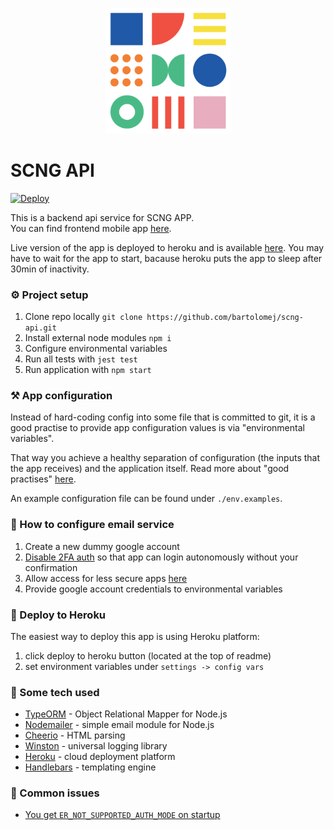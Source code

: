 <p align="center">
    <img width="200" src="./assets/images/logo/scng.png" />
</p>

# SCNG API

[![Deploy](https://www.herokucdn.com/deploy/button.svg)](https://heroku.com/deploy)


This is a backend api service for SCNG APP. <br>
You can find frontend mobile app [here](https://github.com/bartolomej/scng-mobile).<br>

Live version of the app is deployed to heroku and is available [here](https://scng-api.herokuapp.com/). You may have to wait for the app to start, bacause heroku puts the app to sleep after 30min of inactivity.


### ⚙️ Project setup
1. Clone repo locally `git clone https://github.com/bartolomej/scng-api.git`
2. Install external node modules `npm i`
3. Configure environmental variables
4. Run all tests with `jest test`
5. Run application with `npm start`

### ⚒️ App configuration

Instead of hard-coding config into some file that is committed to git, it is a good practise to provide app configuration values is via "environmental variables".

That way you achieve a healthy separation of configuration (the inputs that the app receives) and the application itself.
Read more about "good practises" [here](https://12factor.net/config).

An example configuration file can be found under `./env.examples`.

### 📧 How to configure email service

1. Create a new dummy google account
2. [Disable 2FA auth](https://support.google.com/accounts/answer/1064203?co=GENIE.Platform%3DDesktop&hl=en) so that app can login autonomously without your confirmation
3. Allow access for less secure apps [here](https://myaccount.google.com/lesssecureapps)
3. Provide google account credentials to environmental variables

### 🚀 Deploy to Heroku

The easiest way to deploy this app is using Heroku platform:
1. click deploy to heroku button (located at the top of readme)
2. set environment variables under `settings -> config vars`

### 💜 Some tech used
- [TypeORM](https://typeorm.io/) - Object Relational Mapper for Node.js
- [Nodemailer](https://nodemailer.com/about/) - simple email module for Node.js
- [Cheerio](https://cheerio.js.org/) - HTML parsing
- [Winston](https://github.com/winstonjs/winston) - universal logging library
- [Heroku](https://heroku.com/) - cloud deployment platform
- [Handlebars](https://handlebarsjs.com/) - templating engine

### 🔴 Common issues

- [You get `ER_NOT_SUPPORTED_AUTH_MODE` on startup](https://github.com/typeorm/typeorm/issues/2093#issuecomment-574613981)
